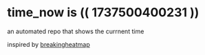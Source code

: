 # time_now is (( 1737500400231 ))

an automated repo that shows the currnent time

inspired by [breakingheatmap](https://github.com/breakingheatmap/breakingheatmap)